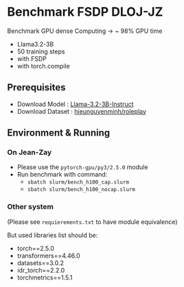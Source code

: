 # Benchmark FSDP DLOJ-JZ
Benchmark GPU dense Computing -> ~ 98% GPU time

* Llama3.2-3B
* 50 training steps
* with FSDP
* with torch.compile

## Prerequisites
* Download Model : [Llama-3.2-3B-Instruct](https://huggingface.co/meta-llama/Llama-3.2-3B-Instruct)
* Download Dataset : [hieunguyenminh/roleplay](https://huggingface.co/datasets/hieunguyenminh/roleplay)

## Environment & Running
### On Jean-Zay
* Please use the `pytorch-gpu/py3/2.5.0` module
* Run benchmark with command:
  * `sbatch slurm/bench_h100_cap.slurm`
  * `sbatch slurm/bench_h100_nocap.slurm`

### Other system
(Please see `requierements.txt` to have module equivalence)

But used libraries list should be:
* torch==2.5.0
* transformers==4.46.0
* datasets==3.0.2
* idr_torch==2.2.0
* torchmetrics==1.5.1


